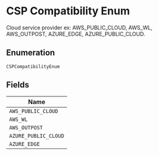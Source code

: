 
# CSP Compatibility Enum

Cloud service provider ex: AWS_PUBLIC_CLOUD, AWS_WL, AWS_OUTPOST, AZURE_EDGE, AZURE_PUBLIC_CLOUD.

## Enumeration

`CSPCompatibilityEnum`

## Fields

| Name |
|  --- |
| `AWS_PUBLIC_CLOUD` |
| `AWS_WL` |
| `AWS_OUTPOST` |
| `AZURE_PUBLIC_CLOUD` |
| `AZURE_EDGE` |

